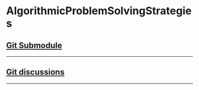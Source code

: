 # AlgorithmicProblemSolvingStrategies

## [Git Submodule](https://github.com/Byters-BookClub/Algorithms_expedition)

---

## [Git discussions](https://github.com/Byters-BookClub/Algorithms_expedition/discussions)

---
